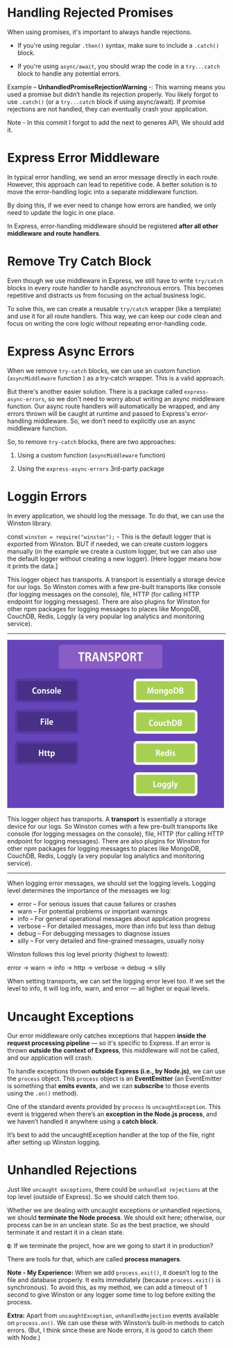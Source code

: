 # Handling Rejected Promises

When using promises, it's important to always handle rejections.

- If you're using regular `.then()` syntax, make sure to include a `.catch()` block.

- If you're using `async/await`, you should wrap the code in a `try...catch` block to handle any potential errors.

Example – **UnhandledPromiseRejectionWarning** -: This warning means you used a promise but didn’t handle its rejection properly. You likely forgot to use `.catch()` (or a `try...catch` block if using async/await). If promise rejections are not handled, they can eventually crash your application.

Note - In this commit I forgot to add the next to generes API, We should add it.

# Express Error Middleware

In typical error handling, we send an error message directly in each route. However, this approach can lead to repetitive code. A better solution is to move the error-handling logic into a separate middleware function.

By doing this, if we ever need to change how errors are handled, we only need to update the logic in one place.

In Express, error-handling middleware should be registered **after all other middleware and route handlers**.

# Remove Try Catch Block

Even though we use middleware in Express, we still have to write `try/catch` blocks in every route handler to handle asynchronous errors. This becomes repetitive and distracts us from focusing on the actual business logic.

To solve this, we can create a reusable `try/catch` wrapper (like a template) and use it for all route handlers. This way, we can keep our code clean and focus on writing the core logic without repeating error-handling code.

# Express Async Errors

When we remove `try-catch` blocks, we can use an custom function (`asyncMiddleware` function ) as a try-catch wrapper. This is a valid approach.

But there's another easier solution. There is a package called `express-async-errors`, so we don't need to worry about writing an async middleware function. Our async route handlers will automatically be wrapped, and any errors thrown will be caught at runtime and passed to Express's error-handling middleware. So, we don’t need to explicitly use an async middleware function.

So, to remove `try-catch` blocks, there are two approaches:

1. Using a custom function (`asyncMiddleware` function)

2. Using the `express-async-errors` 3rd-party package

# Loggin Errors

In every application, we should log the message. To do that, we can use the Winston library.

const `winston = require("winston");` - This is the default logger that is exported from Winston. BUT if needed, we can create custom loggers manually (in the example we create a custom logger, but we can also use the default logger without creating a new logger). [Here logger means how it prints the data.]

This logger object has transports. A transport is essentially a storage device for our logs. So Winston comes with a few pre-built transports like console (for logging messages on the console), file, HTTP (for calling HTTP endpoint for logging messages). There are also plugins for Winston for other npm packages for logging messages to places like MongoDB, CouchDB, Redis, Loggly (a very popular log analytics and monitoring service).

---

<img src="./Images/image-12.png" width="500">

This logger object has transports. A **transport** is essentially a storage device for our logs. So Winston comes with a few pre-built transports like console (for logging messages on the console), file, HTTP (for calling HTTP endpoint for logging messages). There are also plugins for Winston for other npm packages for logging messages to places like MongoDB, CouchDB, Redis, Loggly (a very popular log analytics and monitoring service).

---

When logging error messages, we should set the logging levels. Logging level determines the importance of the messages we log:

- error – For serious issues that cause failures or crashes
- warn – For potential problems or important warnings
- info – For general operational messages about application progress
- verbose – For detailed messages, more than info but less than debug
- debug – For debugging messages to diagnose issues
- silly – For very detailed and fine-grained messages, usually noisy

Winston follows this log level priority (highest to lowest):

error → warn → info → http → verbose → debug → silly

When setting transports, we can set the logging error level too. If we set the level to info, it will log info, warn, and error — all higher or equal levels.

# Uncaught Exceptions

Our error middleware only catches exceptions that happen **inside the request processing pipeline** — so it's specific to Express. If an error is thrown **outside the context of Express**, this middleware will not be called, and our application will crash.

To handle exceptions thrown **outside Express (i.e., by Node.js)**, we can use the `process` object. This `process` object is an **EventEmitter** (an EventEmitter is something that **emits events**, and we can **subscribe** to those events using the `.on()` method).

One of the standard events provided by `process` is `uncaughtException`. This event is triggered when there’s an **exception in the Node.js process**, and we haven’t handled it anywhere using a **catch block**.

It’s best to add the uncaughtException handler at the top of the file, right after setting up Winston logging.

# Unhandled Rejections

Just like `uncaught exceptions`, there could be `unhandled rejections` at the top level (outside of Express). So we should catch them too.

Whether we are dealing with uncaught exceptions or unhandled rejections, we should **terminate the Node process**. We should exit here; otherwise, our process can be in an unclean state. So as the best practice, we should terminate it and restart it in a clean state.

**`Q`**: If we terminate the project, how are we going to start it in production?

There are tools for that, which are called **process managers**.

**Note - My Experience:** When we add `process.exit()`, it doesn’t log to the file and database properly. It exits immediately (because `process.exit()` is synchronous). To avoid this, as my method, we can add a timeout of 1 second to give Winston or any logger some time to log before exiting the process.

**Extra:** Apart from `uncaughtException`, `unhandledRejection` events available on `process.on()`. We can use these with Winston’s built-in methods to catch errors. (But, I think since these are Node errors, it is good to catch them with Node.)
